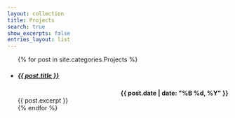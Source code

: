 ```yaml
---
layout: collection
title: Projects
search: true
show_excerpts: false
entries_layout: list
---
```


<ul>
  {% for post in site.categories.Projects %}
    <li>
      <h5 id="page-title" class="page-title p-name">
        <a href="{{ post.url }}">{{ post.title }}</a>
      </h5>
      <span class="entry-date" style="font-weight:bold;float:right"><time datetime="{{ post.date | date_to_xmlschema }}">{{ post.date | date: "%B %d, %Y" }}</time></span>
      <br>
      {{ post.excerpt }}
    </li>
  {% endfor %}
</ul>
